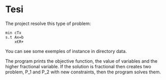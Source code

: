 # Tesi
The project resolve this type of problem:

	min cTx
	s.t Ax=b
		x€R+
		
You can see some exemples of instance in directory data.


The program prints the objective function, the value of variables and the higher fractional variable.
If the solution is fractional then creates two problem, P_1 and P_2 with new constraints, then the program solves them. 
